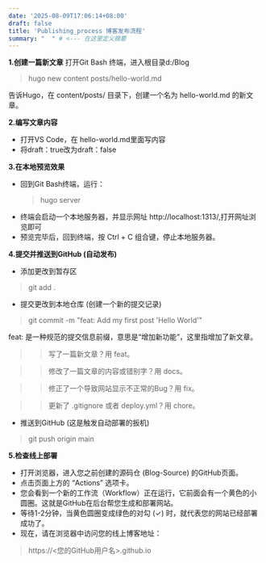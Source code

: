 ```yaml
---
date: '2025-08-09T17:06:14+08:00'
draft: false
title: 'Publishing_process 博客发布流程'
summary: "  " # <--- 在这里定义摘要
---
```



**1.创建一篇新文章**
打开Git Bash 终端，进入根目录d:/Blog
>hugo new content posts/hello-world.md   

告诉Hugo，在 content/posts/ 目录下，创建一个名为 hello-world.md 的新文章。

**2.编写文章内容**
- 打开VS Code，在 hello-world.md里面写内容
- 将draft：true改为draft：false

**3.在本地预览效果**
- 回到Git Bash终端，运行：
  >hugo server
- 终端会启动一个本地服务器，并显示网址 http://localhost:1313/,打开网址浏览即可
- 预览完毕后，回到终端，按 Ctrl + C 组合键，停止本地服务器。

**4.提交并推送到GitHub (自动发布)**
- 添加更改到暂存区
>git add .
- 提交更改到本地仓库 (创建一个新的提交记录)
>git commit -m "feat: Add my first post 'Hello World'"

feat: 是一种规范的提交信息前缀，意思是“增加新功能”，这里指增加了新文章。
>>写了一篇新文章？用 feat。

>>修改了一篇文章的内容或错别字？用 docs。

>>修正了一个导致网站显示不正常的Bug？用 fix。

>>更新了 .gitignore 或者 deploy.yml？用 chore。

- 推送到GitHub (这是触发自动部署的扳机)

>git push origin main
  
**5.检查线上部署**
- 打开浏览器，进入您之前创建的源码仓 (Blog-Source) 的GitHub页面。
- 点击页面上方的 “Actions” 选项卡。
- 您会看到一个新的工作流（Workflow）正在运行，它前面会有一个黄色的小圆圈。这就是GitHub在后台帮您生成和部署网站。
- 等待1-2分钟，当黄色圆圈变成绿色的对勾 (✓) 时，就代表您的网站已经部署成功了。
- 现在，请在浏览器中访问您的线上博客地址：
>https://<您的GitHub用户名>.github.io